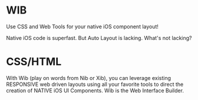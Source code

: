 # WIB
Use CSS and Web Tools for your native iOS component layout!

Native iOS code is superfast.  But Auto Layout is lacking.  What's not lacking?  

# CSS/HTML

With Wib (play on words from Nib or Xib), you can leverage existing RESPONSIVE web driven layouts using all your favorite tools to direct the creation of NATIVE iOS UI Components.  Wib is the Web Interface Builder.

